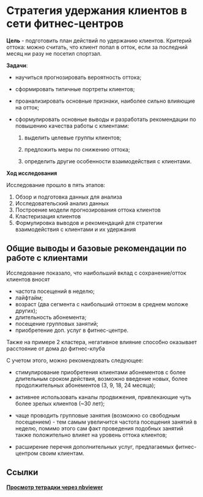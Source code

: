 # Стратегия удержания клиентов в сети фитнес-центров

**Цель** - подготовить план действий по удержанию клиентов. Критерий оттока: можно считать, что клиент попал в отток, если за последний месяц ни разу не посетил спортзал.


**Задачи**:

* научиться прогнозировать вероятность оттока;
* сформировать типичные портреты клиентов;
* проанализировать основные признаки, наиболее сильно влияющие на отток;
* сформулировать основные выводы и разработать рекомендации по повышению качества работы с клиентами:
    
    1) выделить целевые группы клиентов;
    
    2) предложить меры по снижению оттока;
    
    3) определить другие особенности взаимодействия с клиентами.

**Ход исследования**
 
 Исследование прошло в пять этапов:
 1. Обзор и подготовка данных для анализа
 2. Исследовательский анализ данных 
 3. Построение модели прогнозирования оттока клиентов
 4. Кластеризация клиентов
 5. Формулировка выводов и рекомендаций для стратегии взаимодействия с клиентами и их удержания


## Общие выводы и  базовые рекомендации по работе с клиентами

Исследование показало, что наибольший вклад с сохранение/отток клиентов вносят 

* частота посещений в неделю; 
* лайфтайм; 
* возраст (два сегмента с наибольший оттоком в среднем моложе других);
* длительность абонемента;
* посещение групповых занятий;
* приобретение доп. услуг в фитнес-центре.

Также на примере 2 кластера, негативное влияние способно оказывает расстояние от дома до фитнес-клуба

С учетом этого, можно рекомендовать следующее:

* стимулирование приобретения клиентами абонементов с более длительным сроком действия, возможно введение новых, более продолжительных абонементов (3, 9, 18, 24 месяца);


* активнее использовать каналы продвижения, привлекающие чуть более зрелых клиентов (~30 лет);


* чаще проводить групповые занятия (возможно со свободным посещением) - тем самым увеличится частота посещения занятий в неделю, помимо этого сам факт проведения подобных занятий также положительно влияет на уровень оттока клиентов;


* расширение перечня дополнительных услуг, предлагаемых фитнес-центром своим клиентам. 

## Ссылки
[**Просмотр тетрадки через nbviewer**](https://nbviewer.org/github/sashasepp/da_projects/blob/main/10_ML_clustering_churn_clients/10_ML_clustering_churn_clients.ipynb)

